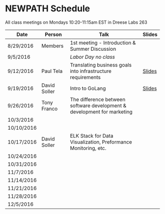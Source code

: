 # NEWPATH Schedule

All class meetings on Mondays 10:20-11:15am EST in Dreese Labs 263

Date | Person | Talk | Slides
-----|--------|------|-------
8/29/2016 | Members | 1st meeting - Introduction & Summer Discussion |
9/5/2016 |  | *Labor Day no class* |
9/12/2016 | Paul Tela | Translating business goals into infrastructure requirements | [Slides](https://docs.google.com/presentation/d/10mQTw00gzBIU9Nke-fSyrxhBQPgleuZ6UyNT_MYgDPk/edit#slide=id.gc6f9e470d_0_0)
9/19/2016 | David Soller | Intro to GoLang | [Slides](https://1drv.ms/p/s!AigG_yCNVYnRn_xwNaNVOb9LTLaT-Q)
9/26/2016 | Tony Franco | The difference between software development & development for marketing |
10/3/2016 |  |  |
10/10/2016 |  |  |
10/17/2016 | David Soller | ELK Stack for Data Visualization, Preformance Monitoring, etc. |
10/24/2016 |  |  |
10/31/2016 |  |  |
11/7/2016 |  |  |
11/14/2016 |  |  |
11/21/2016 |  |  |
11/28/2016 |  |  |
12/5/2016 |  |  |
